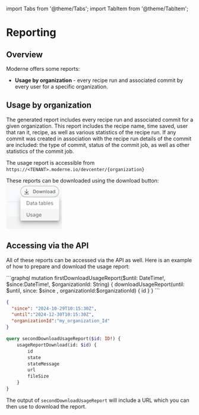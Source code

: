 import Tabs from '@theme/Tabs';
import TabItem from '@theme/TabItem';

# Reporting

## Overview

Moderne offers some reports:

* **Usage by organization** - every recipe run and associated commit by every user for a specific organization. 

## Usage by organization

The generated report includes every recipe run and associated commit for a given organization. This report includes
the recipe name, time saved, user that ran it, recipe, as well as various statistics of the recipe run. 
If any commit was created in association with the recipe run details of the commit are included: the type of 
commit, status of the commit job, as well as other statistics of the commit job.

The usage report is accessible from `https://<TENANT>.moderne.io/devcenter/{organization}`

These reports can be downloaded using the download button: ![](./assets/usage-report-download.png)

## Accessing via the API

All of these reports can be accessed via the API as well. Here is an example of how to prepare and download the usage report:

<Tabs>
<TabItem value="mutation-download-report" label="Mutation download report">
```graphql
mutation firstDownloadUsageReport($until: DateTime!, $since:DateTime!, $organizationId: String) {
    downloadUsageReport(until: $until, since: $since , organizationId:$organizationId) {
        id
    }
}
```
</TabItem>

<TabItem value="query-variables" label="Query Variables">

```json
{
  "since": "2024-10-29T10:15:30Z",
  "until":"2024-12-30T10:15:30Z",
  "organizationId":"my_organization_Id"
}
```
</TabItem>
</Tabs>

```graphql
query secondDownloadUsageReport($id: ID!) {
    usageReportDownload(id: $id) {
        id
        state
        stateMessage
        url
        fileSize
    }
}
```

The output of `secondDownloadUsageReport` will include a URL which you can then use to download the report.
